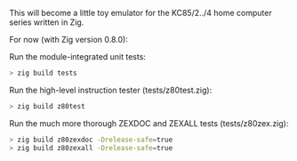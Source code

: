 This will become a little toy emulator for the KC85/2../4 home computer
series written in Zig.

For now (with Zig version 0.8.0):

Run the module-integrated unit tests:

```sh
> zig build tests
```

Run the high-level instruction tester (tests/z80test.zig):

```sh
> zig build z80test
```

Run the much more thorough ZEXDOC and ZEXALL tests (tests/z80zex.zig):

```sh
> zig build z80zexdoc -Drelease-safe=true
> zig build z80zexall -Drelease-safe=true
```